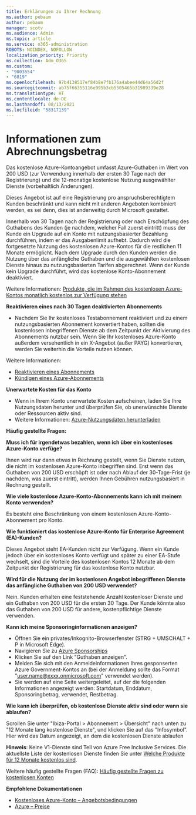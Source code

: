 ```yaml
---
title: Erklärungen zu Ihrer Rechnung
ms.author: pebaum
author: pebaum
manager: scotv
ms.audience: Admin
ms.topic: article
ms.service: o365-administration
ROBOTS: NOINDEX, NOFOLLOW
localization_priority: Priority
ms.collection: Adm_O365
ms.custom:
- "9003554"
- "6819"
ms.openlocfilehash: 97b4138517ef84b8e7fb176a4abee44d64a56d2f
ms.sourcegitcommit: ab75f66355116e995b3cb5505465b31989339e28
ms.translationtype: HT
ms.contentlocale: de-DE
ms.lasthandoff: 08/13/2021
ms.locfileid: "58317139"
---
```

# <a name="understand-billing-amount"></a>Informationen zum Abrechnungsbetrag

Das kostenlose Azure-Kontoangebot umfasst Azure-Guthaben im Wert von 200 USD (zur Verwendung innerhalb der ersten 30 Tage nach der Registrierung) und die 12-monatige kostenlose Nutzung ausgewählter Dienste (vorbehaltlich Änderungen).

Dieses Angebot ist auf eine Registrierung pro anspruchsberechtigtem Kunden beschränkt und kann nicht mit anderen Angeboten kombiniert werden, es sei denn, dies ist anderweitig durch Microsoft gestattet.

Innerhalb von 30 Tagen nach der Registrierung oder nach Erschöpfung des Guthabens des Kunden (je nachdem, welcher Fall zuerst eintritt) muss der Kunde ein Upgrade auf ein Konto mit nutzungsbasierter Bezahlung durchführen, indem er das Ausgabenlimit aufhebt. Dadurch wird die fortgesetzte Nutzung des kostenlosen Azure-Kontos für die restlichen 11 Monate ermöglicht. Nach dem Upgrade durch den Kunden werden die Nutzung über das anfängliche Guthaben und die ausgewählten kostenlosen Dienste hinaus zu nutzungsbasierten Tarifen abgerechnet. Wenn der Kunde kein Upgrade durchführt, wird das ﻿kostenlose Konto-Abonnement deaktiviert.

Weitere Informationen: [Produkte, die im Rahmen des kostenlosen Azure-Kontos monatlich kostenlos zur Verfügung stehen](https://azure.microsoft.com/free/free-account-faq/)

**Reaktivieren eines nach 30 Tagen deaktivierten Abonnements**

- Nachdem Sie Ihr kostenloses Testabonnement reaktiviert und zu einem nutzungsbasierten Abonnement konvertiert haben, sollten die ﻿kostenlosen inbegriffenen Dienste ab dem Zeitpunkt der Aktivierung des Abonnements nutzbar sein. Wenn Sie Ihr kostenloses Azure-Konto außerdem versehentlich in ein X-Angebot (außer PAYG) konvertieren, werden Sie weiterhin die Vorteile nutzen können.

Weitere Informationen: 
- [Reaktivieren eines Abonnements](https://docs.microsoft.com/azure/billing/billing-subscription-become-disable?WT.mc_id=Portal-Microsoft_Azure_Support)
- [Kündigen eines Azure-Abonnements](https://docs.microsoft.com/azure/billing/billing-how-to-cancel-azure-subscription?WT.mc_id=Portal-Microsoft_Azure_Support)

**Unerwartete Kosten für das Konto**

- Wenn in Ihrem Konto unerwartete Kosten aufscheinen, laden Sie Ihre Nutzungsdaten herunter und überprüfen Sie, ob unerwünschte Dienste oder Ressourcen aktiv sind.
- Weitere Informationen: [Azure-Nutzungsdaten herunterladen](https://docs.microsoft.com/azure/billing/billing-download-azure-invoice-daily-usage-date?WT.mc_id=Portal-Microsoft_Azure_Support#download-usage)

**Häufig gestellte Fragen:**

**Muss ich für irgendetwas bezahlen, wenn ich über ein kostenloses Azure-Konto verfüge?**

Ihnen wird nur dann etwas in Rechnung gestellt, wenn Sie Dienste nutzen, die nicht im kostenlosen Azure-Konto inbegriffen sind. Erst wenn das Guthaben von 200 USD erschöpft ist oder nach Ablauf der 30-Tage-Frist (je nachdem, was zuerst eintritt), werden Ihnen Gebühren nutzungsbasiert in Rechnung gestellt.

**Wie viele kostenlose Azure-Konto-Abonnements kann ich mit meinem Konto verwenden?**  

Es besteht eine Beschränkung von einem kostenlosen Azure-Konto-Abonnement pro Konto.

**Wie funktioniert das kostenlose Azure-Konto für Enterprise Agreement (EA)-Kunden?**  

Dieses Angebot steht EA-Kunden nicht zur Verfügung. Wenn ein Kunde jedoch über ein kostenloses Konto verfügt und später zu einer EA-Stufe wechselt, sind die Vorteile des kostenlosen Kontos 12 Monate ab dem Zeitpunkt der Registrierung für das kostenlose Konto nutzbar.

**Wird für die Nutzung der im kostenlosen Angebot inbegriffenen Dienste das anfängliche Guthaben von 200 USD verwendet?**  

Nein. Kunden erhalten eine feststehende Anzahl kostenloser Dienste und ein Guthaben von 200 USD für die ersten 30 Tage. Der Kunde könnte also das Guthaben von 200 USD für andere, kostenpflichtige Dienste verwenden.

**Kann ich meine Sponsoringinformationen anzeigen?**

- Öffnen Sie ein privates/Inkognito-Browserfenster (STRG + UMSCHALT + P in Microsoft Edge).
- Navigieren Sie zu [Azure Sponsorships](http://www.microsoftazuresponsorships.com/)
- Klicken Sie auf den Link "Guthaben anzeigen".
- Melden Sie sich mit den Anmeldeinformationen Ihres gesponserten Azure Government-Kontos an (bei der Anmeldung sollte das Format "user.name@xxxx.onmicrosoft.com" verwendet werden).
- Sie werden auf eine Seite weitergeleitet, auf der die folgenden Informationen angezeigt werden: Startdatum, Enddatum, Sponsoringbetrag, verwendet, Restbetrag.

**Wie kann ich überprüfen, ob ﻿kostenlose Dienste aktiv sind oder wann sie ablaufen?**

Scrollen Sie unter "Ibiza-Portal > Abonnement > Übersicht" nach unten zu "12 Monate lang kostenlose Dienste", und klicken Sie auf das "Infosymbol". Hier wird das Datum angezeigt, an dem die kostenlosen Dienste ablaufen

**Hinweis**: Keine V1-Dienste sind Teil von Azure Free Inclusive Services. Die aktuellste Liste der kostenlosen Dienste finden Sie unter [Welche Produkte für 12 Monate kostenlos sind](http://www.microsoftazuresponsorships.com/).

Weitere häufig gestellte Fragen (FAQ): [Häufig gestellte Fragen zu kostenlosen Konten](https://azure.microsoft.com/free/free-account-faq/)

**Empfohlene Dokumentationen**

- [Kostenloses Azure-Konto – Angebotsbedingungen](https://azure.microsoft.com/offers/ms-azr-0044p/)
- [Azure – Preise](https://azure.microsoft.com/pricing/)